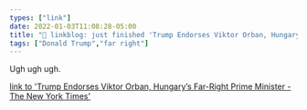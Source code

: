 ```yaml
---
types: ["link"]
date: 2022-01-03T11:08:28-05:00
title: "🔗 linkblog: just finished 'Trump Endorses Viktor Orban, Hungary’s Far-Right Prime Minister - The New York Times'"
tags: ["Donald Trump","far right"]
---
```

Ugh ugh ugh.
 
[link to 'Trump Endorses Viktor Orban, Hungary’s Far-Right Prime Minister - The New York Times'](https://www.nytimes.com/2022/01/03/us/politics/trump-endorses-viktor-orban-hungary.html)
